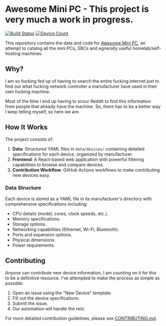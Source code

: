 # Awesome Mini PC - This project is very much a work in progress.

[![Build Status](https://github.com/monstermuffin/awesome-mini-pcs/actions/workflows/build-deploy.yml/badge.svg)](https://github.com/monstermuffin/awesome-mini-pcs/actions/workflows/build-deploy.yml)
[![Device Count](https://img.shields.io/endpoint?url=https://awesomeminipc.com/stats.json&label=devices&color=blue)](https://github.com/monstermuffin/awesome-mini-pcs/tree/main/data/devices)

This repository contains the data and code for [Awesome Mini PC](https://awesomeminipc.com), an attempt to catalog all the mini PCs, SBCs and egnerally useful homelab/self-hosting machines.

## Why?
I am so fucking fed up of having to search the entire fucking internet just to find out what fucking network controller a manufacturer have used in their own fucking machine. 

Most of the time I end up having to scour Reddit to find this information from people that already have the machine. So, there has to be a better way I keep telling myself, so here we are.

## How It Works
The project consists of:

1. **Data**: Structured YAML files in `data/devices/` containing detailed specifications for each device, organized by manufacturer.
2. **Frontend**: A React-based web application with powerful filtering capabilities to browse and compare devices.
3. **Contribution Workflow**: GitHub Actions workflows to make contributing new devices easy.

### Data Structure
Each device is stored as a YAML file in its manufacturer's directory with comprehensive specifications including:
- CPU details (model, cores, clock speeds, etc.).
- Memory specifications.
- Storage options.
- Networking capabilities (Ethernet, Wi-Fi, Bluetooth).
- Ports and expansion options.
- Physical dimensions.
- Power requirements.

## Contributing
Anyone can contribute new device information, I am counting on it for this to be a definitive resource. I've attempted to make the process as simple as possible:

1. Open an issue using the "New Device" template.
2. Fill out the device specifications.
3. Submit the issue.
4. Our automation will handle the rest.

For more detailed contribution guidelines, please see [CONTRIBUTING.md](CONTRIBUTING.md).
